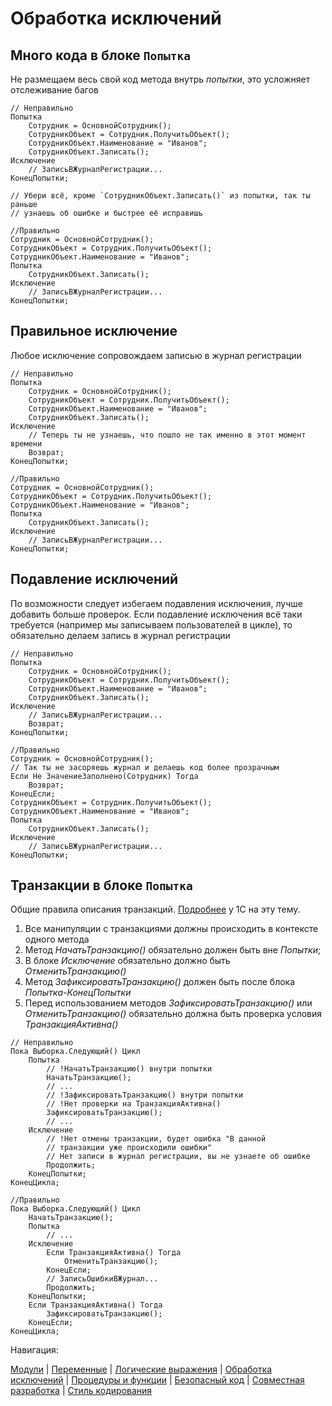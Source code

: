 
# Обработка исключений

## Много кода в блоке `Попытка`

Не размещаем весь свой код метода внутрь *попытки*, это усложняет отслеживание багов

```bsl
// Неправильно
Попытка
    Сотрудник = ОсновнойСотрудник();
    СотрудникОбъект = Сотрудник.ПолучитьОбъект();
    СотрудникОбъект.Наименование = "Иванов";
    СотрудникОбъект.Записать();
Исключение
    // ЗаписьВЖурналРегистрации...
КонецПопытки;

// Убери всё, кроме `СотрудникОбъект.Записать()` из попытки, так ты раньше
// узнаешь об ошибке и быстрее её исправишь

//Правильно
Сотрудник = ОсновнойСотрудник();
СотрудникОбъект = Сотрудник.ПолучитьОбъект();
СотрудникОбъект.Наименование = "Иванов";
Попытка
    СотрудникОбъект.Записать();
Исключение
    // ЗаписьВЖурналРегистрации...
КонецПопытки;
```

## Правильное исключение

Любое исключение сопровождаем записью в журнал регистрации

```bsl
// Неправильно
Попытка
    Сотрудник = ОсновнойСотрудник();
    СотрудникОбъект = Сотрудник.ПолучитьОбъект();
    СотрудникОбъект.Наименование = "Иванов";
    СотрудникОбъект.Записать();
Исключение
    // Теперь ты не узнаешь, что пошло не так именно в этот момент времени
    Возврат;
КонецПопытки;

//Правильно
Сотрудник = ОсновнойСотрудник();
СотрудникОбъект = Сотрудник.ПолучитьОбъект();
СотрудникОбъект.Наименование = "Иванов";
Попытка
    СотрудникОбъект.Записать();
Исключение
    // ЗаписьВЖурналРегистрации...
КонецПопытки;
```

## Подавление исключений

По возможности следует избегаем подавления исключения, лучше добавить больше проверок. Если подавление исключения всё таки требуется (например мы записываем пользователей в цикле), то обязательно делаем запись в журнал регистрации

```bsl
// Неправильно
Попытка
    Сотрудник = ОсновнойСотрудник();
    СотрудникОбъект = Сотрудник.ПолучитьОбъект();
    СотрудникОбъект.Наименование = "Иванов";
    СотрудникОбъект.Записать();
Исключение
    // ЗаписьВЖурналРегистрации...
    Возврат;
КонецПопытки;

//Правильно
Сотрудник = ОсновнойСотрудник();
// Так ты не засоряешь журнал и делаешь код более прозрачным
Если Не ЗначениеЗаполнено(Сотрудник) Тогда
    Возврат;
КонецЕсли;
СотрудникОбъект = Сотрудник.ПолучитьОбъект();
СотрудникОбъект.Наименование = "Иванов";
Попытка
    СотрудникОбъект.Записать();
Исключение
    // ЗаписьВЖурналРегистрации...
КонецПопытки;
```

## Транзакции в блоке `Попытка`

Общие правила описания транзакций. [Подробнее](https://its.1c.ru/db/v8std/content/783/hdoc) у 1С на эту тему.

1. Все манипуляции с транзакциями должны происходить в контексте одного метода
2. Метод *НачатьТранзакцию()* обязательно должен быть вне *Попытки*;
3. В блоке *Исключение* обязательно должно быть *ОтменитьТранзакцию()*
4. Метод *ЗафиксироватьТранзакцию()* должен быть после блока *Попытка-КонецПопытки*
5. Перед использованием методов *ЗафиксироватьТранзакцию()* или *ОтменитьТранзакцию()* обязательно должна быть проверка условия *ТранзакцияАктивна()*

```bsl
// Неправильно
Пока Выборка.Следующий() Цикл
    Попытка
        // !НачатьТранзакцию() внутри попытки
        НачатьТранзакцию();
        // ...
        // !ЗафиксироватьТранзакцию() внутри попытки
        // !Нет проверки на ТранзакцияАктивна()
        ЗафиксироватьТранзакцию();
        // ...
    Исключение
        // !Нет отмены транзакции, будет ошибка "В данной 
        // транзакции уже происходили ошибки"
        // Нет записи в журнал регистрации, вы не узнаете об ошибке
        Продолжить;
    КонецПопытки;
КонецЦикла;

//Правильно
Пока Выборка.Следующий() Цикл
    НачатьТранзакцию();
    Попытка        
        // ...
    Исключение
        Если ТранзакцияАктивна() Тогда
            ОтменитьТранзакцию();
        КонецЕсли;
        // ЗаписьОшибкиВЖурнал...
        Продолжить;
    КонецПопытки;
    Если ТранзакцияАктивна() Тогда
        ЗафиксироватьТранзакцию();
    КонецЕсли;
КонецЦикла;
```

Навигация:

[Модули](./1%20Модули.md) |
[Переменные](./2%20Переменные.md) |
[Логические выражения](./3%20Логические%20выражения.md) |
[Обработка исключений](./4%20Обработка%20исключений.md) |
[Процедуры и функции](./5%20Процедуры%20и%20функции.md) |
[Безопасный код](./6%20Безопасный%20код.md) |
[Совместная разработка](./7%20Совместная%20разработка.md) |
[Стиль кодирования](/%D0%A1%D1%82%D0%B8%D0%BB%D1%8C%20%D0%BA%D0%BE%D0%B4%D0%B8%D1%80%D0%BE%D0%B2%D0%B0%D0%BD%D0%B8%D1%8F.md)
